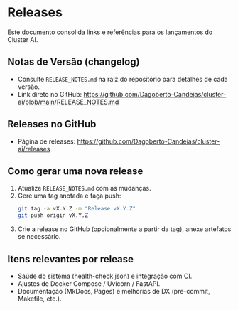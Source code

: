 # Releases

Este documento consolida links e referências para os lançamentos do Cluster AI.

## Notas de Versão (changelog)

- Consulte `RELEASE_NOTES.md` na raiz do repositório para detalhes de cada versão.
- Link direto no GitHub: https://github.com/Dagoberto-Candeias/cluster-ai/blob/main/RELEASE_NOTES.md

## Releases no GitHub

- Página de releases: https://github.com/Dagoberto-Candeias/cluster-ai/releases

## Como gerar uma nova release

1. Atualize `RELEASE_NOTES.md` com as mudanças.
2. Gere uma tag anotada e faça push:
   ```bash
   git tag -a vX.Y.Z -m "Release vX.Y.Z"
   git push origin vX.Y.Z
   ```
3. Crie a release no GitHub (opcionalmente a partir da tag), anexe artefatos se necessário.

## Itens relevantes por release
- Saúde do sistema (health-check.json) e integração com CI.
- Ajustes de Docker Compose / Uvicorn / FastAPI.
- Documentação (MkDocs, Pages) e melhorias de DX (pre-commit, Makefile, etc.).
